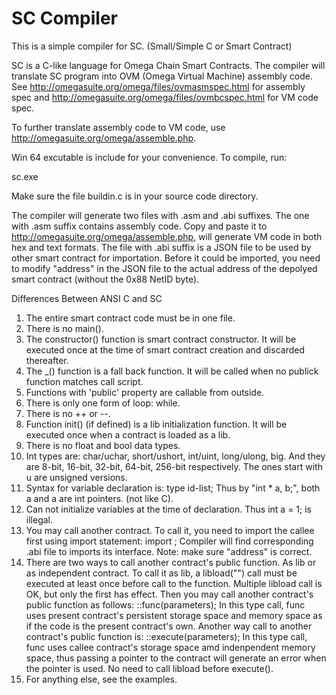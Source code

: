 # SC Compiler

This is a simple compiler for SC. (Small/Simple C or Smart Contract)

SC is a C-like language for Omega Chain Smart Contracts. The compiler will translate SC program into 
OVM (Omega Virtual Machine) assembly code. See http://omegasuite.org/omega/files/ovmasmspec.html for
assembly spec and http://omegasuite.org/omega/files/ovmbcspec.html for VM code spec.

To further translate assembly code to VM code, use http://omegasuite.org/omega/assemble.php.

Win 64 excutable is include for your convenience. To compile, run:

sc.exe <source file name>

Make sure the file buildin.c is in your source code directory.

The compiler will generate two files with .asm and .abi suffixes. The one with .asm suffix contains
assembly code. Copy and paste it to http://omegasuite.org/omega/assemble.php, will generate VM code
in both hex and text formats. The file with .abi suffix is a JSON file to be used by other smart
contract for importation. Before it could be imported, you need to modify "address" in the JSON file
to the actual address of the depolyed smart contract (without the 0x88 NetID byte).

Differences Between ANSI C and SC

1. The entire smart contract code must be in one file.
2. There is no main().
3. The constructor() function is smart contract constructor. It will be executed once at the time of
smart contract creation and discarded thereafter.
4. The _() function is a fall back function. It will be called when no publick function matches call
script.
5. Functions with 'public' property are callable from outside.
6. There is only one form of loop: while.
7. There is no ++ or --.
8. Function init() (if defined) is a lib initialization function. It will be executed once when a contract
is loaded as a lib.
9. There is no float and bool data types.
10. Int types are: char/uchar, short/ushort, int/uint, long/ulong, big. And they are 8-bit, 16-bit, 32-bit,
64-bit, 256-bit respectively. The ones start with u are unsigned versions.
11. Syntax for variable declaration is:
	type id-list;
    Thus by "int * a, b;", both a and a are int pointers. (not like C).
12. Can not initialize variables at the time of declaration. Thus int a = 1; is illegal.
13. You may call another contract. To call it, you need to import the callee first using import statement:
	import <contract name>;
    Compiler will find corresponding <contract name>.abi file to imports its interface. Note: make sure "address"
    is correct.
14. There are two ways to call another contract's public function. As lib or as independent contract. To call
it as lib, a libload("<contract name>") call must be executed at least once before call to the function. Multiple
libload call is OK, but only the first has effect. Then you may call another contract's public function as follows:
	<contract name>::func(parameters);
    In this type call, func uses present contract's persistent storage space and memory space as if the code
is the present contract's own.
    Another way call to another contract's public function is:
	<contract name>::execute(parameters);
    In this type call, func uses callee contract's storage space amd indenpendent memory space, thus passing
a pointer to the contract will generate an error when the pointer is used. No need to call libload before execute().
15. For anything else, see the examples.
